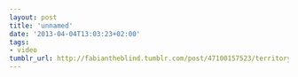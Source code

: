 ```yaml
---
layout: post
title: 'unnamed'
date: '2013-04-04T13:03:23+02:00'
tags:
- video
tumblr_url: http://fabiantheblind.tumblr.com/post/47100157523/territory-saz-bbc-knowledge-and-learning-is
---
```

